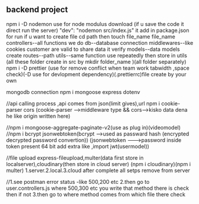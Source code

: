 ## backend project
npm i -D nodemon use for node modulus download (if u save the code it direct run the server)
 "dev": "nodemon src/index.js" it add in package.json for run
if u want to create file cd path then touch file_name file_name 
controllers--all functions we do
db--database connection
middlewares--like cookies customer are valid to share data it verify
models--data models create
routes--path
utils--same function use repeatedly then store in utils
(all these folder create in src by mkdir folder_name )(all folder separately)
npm i -D prettier (use for  remove conflict when team work tabwidth ,space check)(-D use for devlopment dependency)(.prettierrc)file create by your own 

mongodb connection
npm i mongoose express dotenv

//api calling process ,api comes from json(limit gives),url 
npm i cookie-parser cors (cookie-parser -->middleware type && cors-->kisko data dena he like origin written here)

//npm i mongoose-aggregate-paginate-v2(use as plug in)(videomodel)
//npm i bcrypt jsonwebtoken(bcrypt -->used as passward hash (encrypted decrypted password convertion))
(jsonwebtoken --->password inside token present 64 bit add extra like ,import jwt(usermodel))

//file upload
express-fileupload,multer(data first store in localserver),cloudinary(then store in cloud server) (npm i cloudinary)(npm i multer)
1.server.2.local.3.cloud after complete all setps remove from server

//1.see postman error status -like 500,200 etc
2.then go to user.controllers.js where 500,300 etc you write that method there is check then if not 
3.then go to where method comes from which file there check